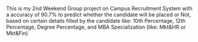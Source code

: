 This is my 2nd Weekend Group project on Campus Recruitment System with a accuracy of 90.7% to predict whether the candidate will be placed or Not, based on certain details filled by the candidate like: 10th Percentage, 12th Percentage, Degree Percentage, and MBA Specialization (like: Mkt&HR or Mkt&Fin)
